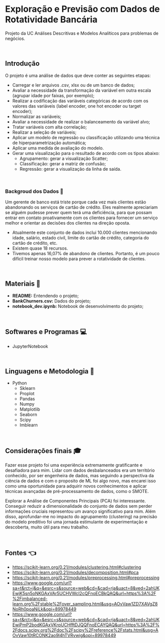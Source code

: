 # Exploração e Previsão com Dados de Rotatividade Bancária

Projeto da UC Análises Descritivas e Modelos Analíticos para problemas de negócios.

<br>

## Introdução

O projeto é uma análise de dados que deve conter as seguintes etapas:

- Carregar e ler arquivos .csv, xlsx ou de um banco de dados;
- Avaliar a necessidade da transformação da variável em outra escala (agrupar idade por faixas, por exemplo);
- Realizar a codificação das variáveis categóricas de acordo com os valores das variáveis (label encoder, one hot encoder ou target encoder);
- Normalizar as variáveis;
- Avaliar a necessidade de realizar o balanceamento da variável alvo;
- Tratar variáveis com alta correlação;
- Realizar a seleção de variáveis;
- Aplicar um modelo de regressão ou classificação utilizando uma técnica de hiperparametrização automática;
- Aplicar uma medida de avaliação do modelo.
- Gerar uma visualização para o resultado de acordo com os tipos abaixo:
  - Agrupamento: gerar a visualização Scatter;
  - Classificação: gerar a matriz de confusão;
  - Regressão: gerar a visualização da linha de saída.

<br>

### Backgroud dos Dados :bookmark_tabs:

Um gerente de banco está triste porque cada vez mais clientes estão abandonando os serviços de cartão de crédito. Eles realmente apreciariam se alguém pudesse prever quem terá uma deficiência, para que possam entrar em contato proativamente com os clientes para fornecer um serviço melhor e orientar as decisões dos clientes na direção oposta.

  - Atualmente este conjunto de dados inclui 10.000 clientes mencionando idade, salário, estado civil, limite do cartão de crédito, categoria do cartão de crédito, etc.
  - Existem quase 18 recursos.
  - Tivemos apenas 16,07% de abandono de clientes. Portanto, é um pouco difícil treinar nosso modelo para prever a rotatividade de clientes.

<br>

## Materiais :bookmark_tabs:

- **README:** Entendendo o projeto;
- **BankChurners.csv:** Dados do projeto;
- **notebook_dev.ipynb:** Notebook de desenvolvimento do projeto;

<br>

## Softwares e Programas :computer:

- JupyterNotebook

<br>

## Linguagens e Metodologia :pencil:

- Python
  - Sklearn
  - Proplot
  - Pandas
  - Numpy
  - Matplotlib
  - Seaborn
  - Scipy
  - Imblearn

<br>

## Considerações finais :mortar_board:

Fazer esse projeto foi uma experiência extremamente gratificante e desafiadora para mim. Lidar com dados desbalanceados era um território conhecido, por ser engenheira de dados, mas seguindo a perspectiva da ciência de dados e com o proposito de ML foi algo novo, mas encarei isso como uma oportunidade para adquirir novos conhecimentos e aplicar técnicas avançadas de pré-processamento de dados, como o SMOTE.

Explorar a Análise de Componentes Principais (PCA) foi interessante. Conseguir reduzir a dimensionalidade do conjunto de dados sem perder informações cruciais representou um avanço significativo para mim. Além disso, aprofundar-me no impacto do agrupamento (clustering) na precisão do modelo preditivo foi uma jornada estimulante de experimentação e descoberta, muito útil para meu trabalho.

<br>
 
## Fontes :point_left:

- https://scikit-learn.org/0.21/modules/clustering.html#clustering
- https://scikit-learn.org/0.21/modules/decomposition.html#pca
- https://scikit-learn.org/0.21/modules/preprocessing.html#preprocessing
- https://www.google.com/url?sa=t&rct=j&q=&esrc=s&source=web&cd=&cad=rja&uact=8&ved=2ahUKEwjK5sn5oNKGAxVAr5UCHVWcI2cQFnoECBkQAQ&url=https%3A%2F%2Fimbalanced-learn.org%2Fstable%2Fover_sampling.html&usg=AOvVaw1ZD7XAVgZ8NoRh0poaNiLk&opi=89978449
- https://www.google.com/url?sa=t&rct=j&q=&esrc=s&source=web&cd=&cad=rja&uact=8&ved=2ahUKEwiPmP2bodKGAxVKrpUCHfftDJQQFnoECAYQAQ&url=https%3A%2F%2Fdocs.scipy.org%2Fdoc%2Fscipy%2Freference%2Fstats.html&usg=AOvVaw10tRCONK2ao9l4hTVRvwig&opi=89978449

